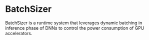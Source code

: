 # BatchSizer

BatchSizer is a runtime system that leverages dynamic batching in inference phase of DNNs to control the power consumption of GPU accelerators.
